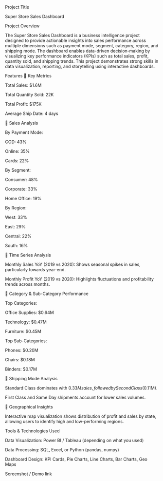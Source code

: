 Project Title

Super Store Sales Dashboard

Project Overview

The Super Store Sales Dashboard is a business intelligence project designed to provide actionable insights into sales performance across multiple dimensions such as payment mode, segment, category, 
region, and shipping mode. The dashboard enables data-driven decision-making by visualizing key performance indicators (KPIs) such as total sales, profit, quantity sold, and shipping trends.
This project demonstrates strong skills in data visualization, reporting, and storytelling using interactive dashboards.

Features
🔹 Key Metrics

Total Sales: $1.6M

Total Quantity Sold: 22K

Total Profit: $175K

Average Ship Date: 4 days

🔹 Sales Analysis

By Payment Mode:

COD: 43%

Online: 35%

Cards: 22%

By Segment:

Consumer: 48%

Corporate: 33%

Home Office: 19%

By Region:

West: 33%

East: 29%

Central: 22%

South: 16%

🔹 Time Series Analysis

Monthly Sales YoY (2019 vs 2020): Shows seasonal spikes in sales, particularly towards year-end.

Monthly Profit YoY (2019 vs 2020): Highlights fluctuations and profitability trends across months.

🔹 Category & Sub-Category Performance

Top Categories:

Office Supplies: $0.64M

Technology: $0.47M

Furniture: $0.45M

Top Sub-Categories:

Phones: $0.20M

Chairs: $0.18M

Binders: $0.17M

🔹 Shipping Mode Analysis

Standard Class dominates with $0.33M sales, followed by Second Class ($0.11M).

First Class and Same Day shipments account for lower sales volumes.

🔹 Geographical Insights

Interactive map visualization shows distribution of profit and sales by state, allowing users to identify high and low-performing regions.


Tools & Technologies Used

Data Visualization: Power BI / Tableau (depending on what you used)

Data Processing: SQL, Excel, or Python (pandas, numpy)

Dashboard Design: KPI Cards, Pie Charts, Line Charts, Bar Charts, Geo Maps


Screenshot / Demo link
